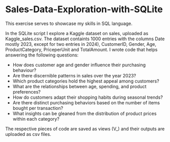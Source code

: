 # Sales-Data-Exploration-with-SQLite

This exercise serves to showcase my skills in SQL language.

In the SQLite script I explore a Kaggle dataset on sales, uploaded as Kaggle_sales.csv. The dataset containts 1000 entries with the columns Date mostly 2023, except for two entries in 2024), CustomerID, Gender, Age, ProductCategory, PriceperUnit and TotalAmount. I wrote code that helps answering the following questions: 

- How does customer age and gender influence their purchasing behaviour?
- Are there discernible patterns in sales over the year 2023?
- Which product categories hold the highest appeal among customers?
- What are the relationships between age, spending, and product preferences?
- How do customers adapt their shopping habits during seasonal trends?
- Are there distinct purchasing behaviors based on the number of items bought per transaction?
- What insights can be gleaned from the distribution of product prices within each category?

The respective pieces of code are saved as views (V_) and their outputs are uploaded as csv files.
